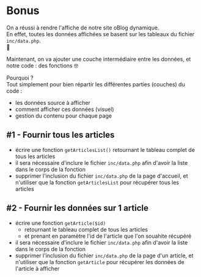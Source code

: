 # Bonus

On a réussi à rendre l'affiche de notre site oBlog dynamique.  
En effet, toutes les données affichées se basent sur les tableaux du fichier `inc/data.php`.  
:muscle:

Maintenant, on va ajouter une couche intermédiaire entre les données, et notre code : des fonctions :nerd_face:

Pourquoi ?  
Tout simplement pour bien répartir les différentes parties (couches) du code :
  - les données source à afficher
  - comment afficher ces données (visuel)
  - gestion du contenu pour chaque page

## #1 - Fournir tous les articles

- écrire une fonction `getArticlesList()` retournant le tableau complet de tous les articles
- il sera nécessaire d'inclure le fichier `inc/data.php` afin d'avoir la liste dans le corps de la fonction
- supprimer l'inclusion du fichier `inc/data.php` de la page d'accueil, et n'utiliser que la fonction `getArticlesList` pour récupérer tous les articles

## #2 - Fournir les données sur 1 article

- écrire une fonction `getArticle($id)`
  - retournant le tableau complet de tous les articles
  - et prenant en paramètre l'id de l'article que l'on souahite récupéré
- il sera nécessaire d'inclure le fichier `inc/data.php` afin d'avoir la liste dans le corps de la fonction
- supprimer l'inclusion du fichier `inc/data.php` de la page d'un article, et n'utiliser que la fonction `getArticle` pour récupérer les données de l'article à afficher
